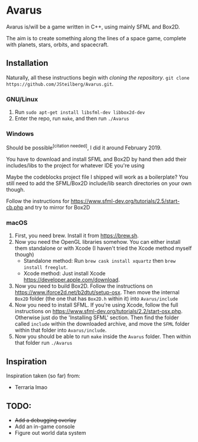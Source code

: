 # Avarus
Avarus is/will be a game written in C++, using mainly SFML and Box2D.

The aim is to create something along the lines of a space game, complete with planets, stars, orbits, and spacecraft. 

## Installation
Naturally, all these instructions begin with _cloning the repository_. `git clone https://github.com/JSteilberg/Avarus.git`.
### GNU/Linux
1. Run `sudo apt-get install libsfml-dev libbox2d-dev`
2. Enter the repo, run `make`, and then run `./Avarus`

### Windows
Should be possible<sup>[citation needed]</sup>, I did it around February 2019.

You have to download and install SFML and Box2D by hand then add their includes/libs to the project for whatever IDE you're using 

Maybe the codeblocks project file I shipped will work as a boilerplate? You still need to add the SFML/Box2D include/lib search directories on your own though. 

Follow the instructions for https://www.sfml-dev.org/tutorials/2.5/start-cb.php and try to mirror for Box2D

### macOS
1. First, you need brew. Install it from https://brew.sh.
2. Now you need the OpenGL libraries somehow. You can either install them standalone or with Xcode (I haven't tried the Xcode method myself though)
    * Standalone method: Run `brew cask install xquartz` then `brew install freeglut`.
    * Xcode method: Just install Xcode https://developer.apple.com/download.
3. Now you need to build Box2D. Follow the instructions on https://www.iforce2d.net/b2dtut/setup-osx. Then move the internal `Box2D` folder (the one that has `Box2D.h` within it) into `Avarus/include`
4. Now you need to install SFML. If you're using Xcode, follow the full instructions on https://www.sfml-dev.org/tutorials/2.2/start-osx.php. Otherwise just do the 'Installing SFML' section. Then find the folder called `include` within the downloaded archive, and move the `SFML` folder within that folder into `Avarus/include`.
5. Now you should be able to run `make` inside the `Avarus` folder. Then within that folder run `./Avarus`

## Inspiration
Inspiration taken (so far) from: 
* Terraria lmao


## TODO: 
* ~~Add a debugging overlay~~
* Add an in-game console
* Figure out world data system
